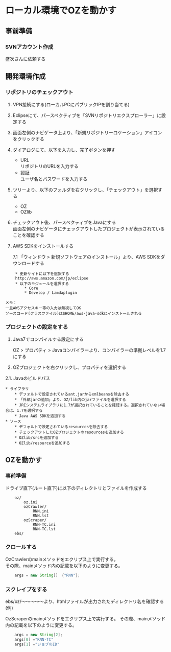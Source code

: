 # ローカル環境でOZを動かす

## 事前準備

### SVNアカウント作成

盛次さんに依頼する

## 開発環境作成

### リポジトリのチェックアウト

1. VPN接続にする(ローカルPCにパブリックIPを割り当てる)

2. Eclipseにて、パースペクティブを「SVNリポジトリエクスプローラー」に設定する

3. 画面左側のナビゲータ上より、「新規リポジトリーロケーション」アイコンをクリックする

4. ダイアログにて、以下を入力し、完了ボタンを押す

    * URL  
        リポジトリのURLを入力する  
    * 認証  
        ユーザ名とパスワードを入力する

5. ツリーより、以下のフォルダを右クリックし、「チェックアウト」を選択する

    * OZ  
    * OZlib  

6. チェックアウト後、パースペクティブをJavaにする  
   画面左側のナビゲータにチェックアウトしたプロジェクトが表示されていることを確認する

7. AWS SDKをインストールする  

    7.1 「ウィンドウ > 新規ソフトウェアのインストール」より、AWS SDKをダウンロードする

        * 更新サイトに以下を選択する  
	    http://aws.amazon.com/jp/eclipse  
        * 以下のモジュールを選択する  
            * Core  
            * Develop / Lamdaplugin  

```
メモ：
一旦AWSアクセスキー等の入力は無視してOK  
ソースコード(クラスファイル)は$HOME/aws-java-sdkにインストールされる  
```

### プロジェクトの設定をする

1. Java7でコンパイルする設定にする  

    OZ > プロパティ > Javaコンパイラーより、コンパイラーの準拠レベルを1.7にする  

2. OZプロジェクトを右クリックし、プロパティを選択する  

2.1. Javaのビルドパス  
		
    * ライブラリ  
        * デフォルトで設定されているant.jarからxmlbeansを除去する  
        * 「外部jarの追加」より、OZ/lib内のjarファイルを選択する  
        * JREシステムライブラリに1.7が選択されていることを確認する。選択されていない場合は、1.7を選択する  
        * Java AWS SDKを追加する  
    * ソース  
        * デフォルトで設定されているresourcesを除去する  
        * チェックアウトしたOZプロジェクトのresourcesを追加する  
        * OZlib/srcを追加する  
        * OZlib/resourceを追加する  

## OZを動かす  

### 事前準備  

ドライブ直下(ルート直下)に以下のディレクトリとファイルを作成する  

```
	oz/
		oz.ini
		ozCrawler/
			RNN.ini
			RNN.lst
		ozScraper/
			RNN-TC.ini
			RNN-TC.lst
	ebs/
```


### クロールする  

OzCrawlerのmainメソッドをエクリプス上で実行する。  
その際、mainメソッド内の記載を以下のように変更する。

```java
	args = new String[]　{"RNN"};
```

### スクレイプをする  

ebs/oz/～～～～～より、htmlファイルが出力されたディレクトリ名を確認する  (例)

OzScraperのmainメソッドをエクリプス上で実行する。
その際、mainメソッド内の記載を以下のように変更する。

```java
	args = new String[2];
	args[0] ="RNN-TC"
	args[1] ="ジョブのID"
```
